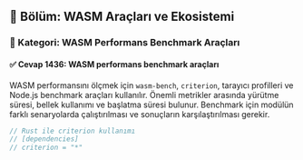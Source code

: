 ## 📘 Bölüm: WASM Araçları ve Ekosistemi  
### 🔹 Kategori: WASM Performans Benchmark Araçları  
#### ✅ Cevap 1436: WASM performans benchmark araçları

WASM performansını ölçmek için `wasm-bench`, `criterion`, tarayıcı profilleri ve Node.js benchmark araçları kullanılır. Önemli metrikler arasında yürütme süresi, bellek kullanımı ve başlatma süresi bulunur. Benchmark için modülün farklı senaryolarda çalıştırılması ve sonuçların karşılaştırılması gerekir.

```rust
// Rust ile criterion kullanımı
// [dependencies]
// criterion = "*"
```
